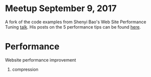 # Meetup September 9, 2017
A fork of the code examples from Shenyi Bao's Web Site Performance Tuning [talk](https://www.meetup.com/preview/Edmonton-NET-User-Group/events/242896361).  His posts on the 5 performance tips can be found [here](https://www.isaveutime.com/category/performance/).

# Performance
Website performance improvement
1. compression
